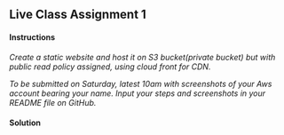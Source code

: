 ## Live Class Assignment 1


#### Instructions
_Create a static website and host it on S3 bucket(private bucket) but with public read policy assigned, using cloud front for CDN._

_To be submitted on Saturday, latest 10am with screenshots of your Aws account bearing your name._
_Input your steps and screenshots in your README file on GitHub._  

#### Solution
